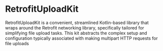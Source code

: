 # RetrofitUploadKit
RetrofitUploadKit is a convenient, streamlined Kotlin-based library that wraps around the Retrofit networking library, specifically tailored for simplifying file upload tasks. This kit abstracts the complex setup and configuration typically associated with making multipart HTTP requests for file uploads
